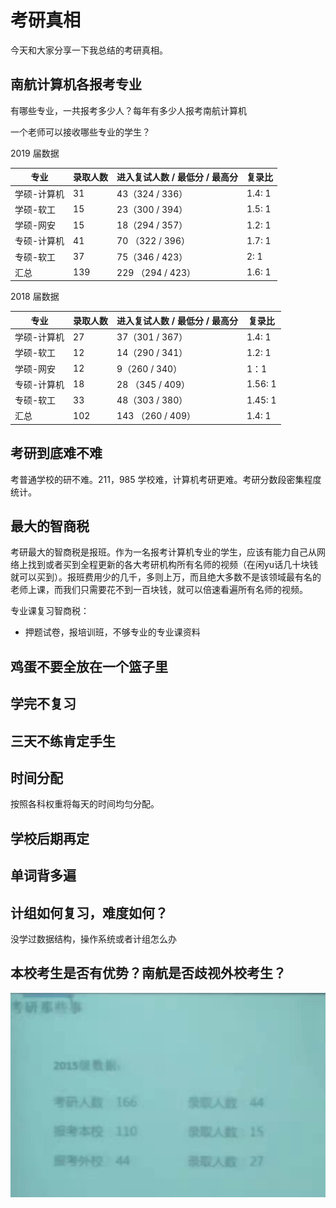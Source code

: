 # 考研真相

今天和大家分享一下我总结的考研真相。

## 南航计算机各报考专业

有哪些专业，一共报考多少人？每年有多少人报考南航计算机

一个老师可以接收哪些专业的学生？

2019 届数据

| 专业        | 录取人数 | 进入复试人数 / 最低分 / 最高分 | 复录比 |
| ----------- | -------- | ------------------------------ | ------ |
| 学硕-计算机 | 31       | 43（324 / 336）                | 1.4: 1 |
| 学硕-软工   | 15       | 23（300 / 394）                | 1.5: 1 |
| 学硕-网安   | 15       | 18（294 / 357）                | 1.2: 1 |
| 专硕-计算机 | 41       | 70 （322 / 396）               | 1.7: 1 |
| 专硕-软工   | 37       | 75（346 / 423）                | 2: 1   |
| 汇总        | 139      | 229 （294 / 423）              | 1.6: 1 |

2018 届数据

| 专业        | 录取人数 | 进入复试人数 / 最低分 / 最高分 | 复录比  |
| ----------- | -------- | ------------------------------ | ------- |
| 学硕-计算机 | 27       | 37（301 / 367）                | 1.4: 1  |
| 学硕-软工   | 12       | 14（290 / 341）                | 1.2: 1  |
| 学硕-网安   | 12       | 9（260 / 340）                 | 1：1    |
| 专硕-计算机 | 18       | 28 （345 / 409）               | 1.56: 1 |
| 专硕-软工   | 33       | 48（303 / 380）                | 1.45: 1 |
| 汇总        | 102      | 143 （260 / 409）              | 1.4: 1  |



## 考研到底难不难

考普通学校的研不难。211，985 学校难，计算机考研更难。考研分数段密集程度统计。

## 最大的智商税

考研最大的智商税是报班。作为一名报考计算机专业的学生，应该有能力自己从网络上找到或者买到全程更新的各大考研机构所有名师的视频（在闲yu话几十块钱就可以买到）。报班费用少的几千，多则上万，而且绝大多数不是该领域最有名的老师上课，而我们只需要花不到一百块钱，就可以倍速看遍所有名师的视频。

专业课复习智商税：

* 押题试卷，报培训班，不够专业的专业课资料

## 鸡蛋不要全放在一个篮子里



## 学完不复习



## 三天不练肯定手生



## 时间分配

按照各科权重将每天的时间均匀分配。

## 学校后期再定



## 单词背多遍



## 计组如何复习，难度如何？

没学过数据结构，操作系统或者计组怎么办

## 本校考生是否有优势？南航是否歧视外校考生？

![1582449341880](assets/1582449341880.png)